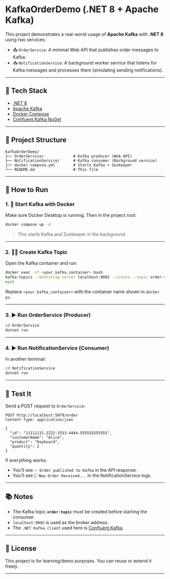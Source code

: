 # KafkaOrderDemo (.NET 8 + Apache Kafka)

This project demonstrates a real-world usage of **Apache Kafka** with **.NET 8** using two services:

- 📤 `OrderService`: A minimal Web API that publishes order messages to Kafka.
- 📥 `NotificationService`: A background worker service that listens for Kafka messages and processes them (simulating sending notifications).

---

## 🔧 Tech Stack

- [.NET 8](https://dotnet.microsoft.com/)
- [Apache Kafka](https://kafka.apache.org/)
- [Docker Compose](https://docs.docker.com/compose/)
- [Confluent.Kafka NuGet](https://www.nuget.org/packages/Confluent.Kafka)

---

## 📁 Project Structure

```
KafkaOrderDemo/
├── OrderService/             # Kafka producer (Web API)
├── NotificationService/      # Kafka consumer (Background service)
├── docker-compose.yml        # Starts Kafka + Zookeeper
└── README.md                 # This file
```

---

## 🚀 How to Run

### 1. 🐳 Start Kafka with Docker

Make sure Docker Desktop is running. Then in the project root:

```bash
docker compose up -d
```

> This starts Kafka and Zookeeper in the background.

---

### 2. 🧑‍💻 Create Kafka Topic

Open the Kafka container and run:

```bash
docker exec -it <your_kafka_container> bash
kafka-topics --bootstrap-server localhost:9092 --create --topic order-topic --partitions 1 --replication-factor 1
exit
```

Replace `<your_kafka_container>` with the container name shown in `docker ps`.

---

### 3. ▶️ Run OrderService (Producer)

```bash
cd OrderService
dotnet run
```

---

### 4. ▶️ Run NotificationService (Consumer)

In another terminal:

```bash
cd NotificationService
dotnet run
```

---

## 🧪 Test It

Send a POST request to `OrderService`:

```http
POST http://localhost:5079/order
Content-Type: application/json

{
  "id": "11111111-2222-3333-4444-555555555555",
  "customerName": "Alice",
  "product": "Keyboard",
  "quantity": 2
}
```

If everything works:
- You’ll see `✅ Order published to Kafka` in the API response.
- You’ll see `📨 New Order Received...` in the NotificationService logs.

---

## 📚 Notes

- The Kafka topic **`order-topic`** must be created before starting the consumer.
- `localhost:9092` is used as the broker address.
- The `.NET Kafka client` used here is [Confluent.Kafka](https://github.com/confluentinc/confluent-kafka-dotnet).

---

## 📄 License

This project is for learning/demo purposes. You can reuse or extend it freely.

---

